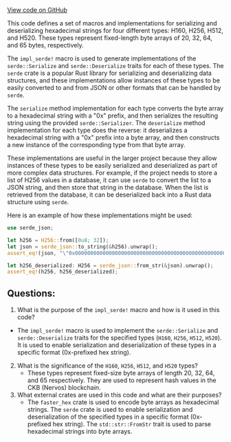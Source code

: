 [View code on GitHub](https://github.com/nervosnetwork/ckb/util/fixed-hash/core/src/serde.rs)

This code defines a set of macros and implementations for serializing and deserializing hexadecimal strings for four different types: H160, H256, H512, and H520. These types represent fixed-length byte arrays of 20, 32, 64, and 65 bytes, respectively. 

The `impl_serde!` macro is used to generate implementations of the `serde::Serialize` and `serde::Deserialize` traits for each of these types. The `serde` crate is a popular Rust library for serializing and deserializing data structures, and these implementations allow instances of these types to be easily converted to and from JSON or other formats that can be handled by `serde`.

The `serialize` method implementation for each type converts the byte array to a hexadecimal string with a "0x" prefix, and then serializes the resulting string using the provided `serde::Serializer`. The `deserialize` method implementation for each type does the reverse: it deserializes a hexadecimal string with a "0x" prefix into a byte array, and then constructs a new instance of the corresponding type from that byte array.

These implementations are useful in the larger project because they allow instances of these types to be easily serialized and deserialized as part of more complex data structures. For example, if the project needs to store a list of H256 values in a database, it can use `serde` to convert the list to a JSON string, and then store that string in the database. When the list is retrieved from the database, it can be deserialized back into a Rust data structure using `serde`. 

Here is an example of how these implementations might be used:

```rust
use serde_json;

let h256 = H256::from([0u8; 32]);
let json = serde_json::to_string(&h256).unwrap();
assert_eq!(json, "\"0x0000000000000000000000000000000000000000000000000000000000000000\"");

let h256_deserialized: H256 = serde_json::from_str(&json).unwrap();
assert_eq!(h256, h256_deserialized);
```
## Questions: 
 1. What is the purpose of the `impl_serde!` macro and how is it used in this code?
   - The `impl_serde!` macro is used to implement the `serde::Serialize` and `serde::Deserialize` traits for the specified types (`H160`, `H256`, `H512`, `H520`). It is used to enable serialization and deserialization of these types in a specific format (0x-prefixed hex string).
2. What is the significance of the `H160`, `H256`, `H512`, and `H520` types?
   - These types represent fixed-size byte arrays of length 20, 32, 64, and 65 respectively. They are used to represent hash values in the CKB (Nervos) blockchain.
3. What external crates are used in this code and what are their purposes?
   - The `faster_hex` crate is used to encode byte arrays as hexadecimal strings. The `serde` crate is used to enable serialization and deserialization of the specified types in a specific format (0x-prefixed hex string). The `std::str::FromStr` trait is used to parse hexadecimal strings into byte arrays.